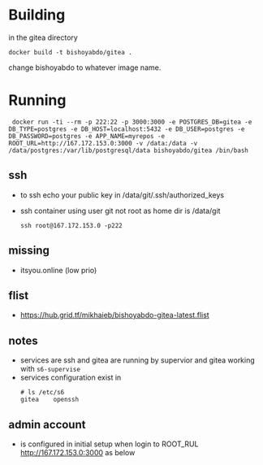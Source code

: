 # Building 

in the gitea directory

`docker build -t bishoyabdo/gitea .`

change bishoyabdo to whatever image name.

# Running

```
 docker run -ti --rm -p 222:22 -p 3000:3000 -e POSTGRES_DB=gitea -e DB_TYPE=postgres -e DB_HOST=localhost:5432 -e DB_USER=postgres -e DB_PASSWORD=postgres -e APP_NAME=myrepos -e ROOT_URL=http://167.172.153.0:3000 -v /data:/data -v /data/postgres:/var/lib/postgresql/data bishoyabdo/gitea /bin/bash
```

## ssh 
 - to ssh echo your public key in /data/git/.ssh/authorized_keys

 - ssh container using user git not root as home dir is /data/git 
    ```
    ssh root@167.172.153.0 -p222
    ``` 

## missing

- itsyou.online (low prio)

## flist 

- https://hub.grid.tf/mikhaieb/bishoyabdo-gitea-latest.flist

## notes

- services are ssh and gitea are running by supervior and gitea working with `s6-supervise`
- services configuration exist in 
    ```
    # ls /etc/s6
    gitea    openssh
    
    ```
## admin account 

 - is configured in initial setup when login to ROOT_RUL http://167.172.153.0:3000 as below 